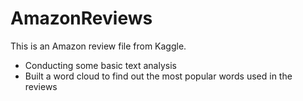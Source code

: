 # AmazonReviews

This is an Amazon review file from Kaggle.

- Conducting some basic text analysis
- Built a word cloud to find out the most popular words used in the reviews

